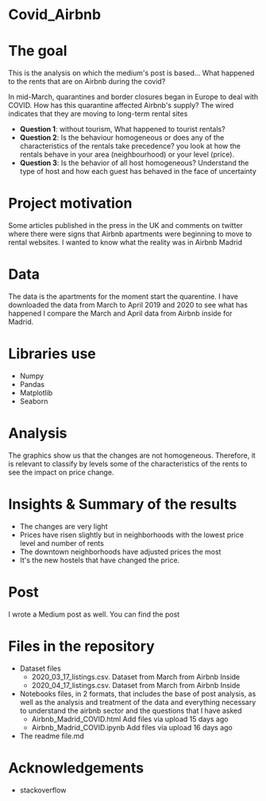 # Covid_Airbnb

# The goal
This is the analysis on which the medium's post is based... What happened to the rents that are on Airbnb during the covid? 

In mid-March, quarantines and border closures began in Europe to deal with COVID. 
How has this quarantine affected Airbnb's supply? The wired indicates that they are moving to long-term rental sites 

* **Question 1**: without tourism, What happened to tourist rentals?
* **Question 2**: Is the behaviour homogeneous or does any of the characteristics of the rentals take precedence?
you look at how the rentals behave in your area (neighbourhood) or your level (price).
* **Question 3**: Is the behavior of all host homogeneous?
Understand the type of host and how each guest has behaved in the face of uncertainty

# Project motivation
Some articles published in the press in the UK and comments on twitter where there were signs that Airbnb apartments were beginning to move to rental websites.
I wanted to know what the reality was in Airbnb Madrid

# Data 
The data is the apartments for the moment start the quarentine. I have downloaded the data from March to April 2019 and 2020 to see what has happened
I compare the March and April data from Airbnb inside for Madrid.


# Libraries use
* Numpy
* Pandas
* Matplotlib
* Seaborn

# Analysis
The graphics show us that the changes are not homogeneous. 
Therefore, it is relevant to classify by levels some of the characteristics of the rents to see the impact on price change.


# Insights & Summary of the results
* The changes are very light
* Prices have risen slightly but in neighborhoods with the lowest price level and number of rents
* The downtown neighborhoods have adjusted prices the most
* It's the new hostels that have changed the price.

# Post
I wrote a Medium post as well. You can find the post

# Files in the repository
* Dataset files 
  * 2020_03_17_listings.csv. Dataset from March from Airbnb Inside
  * 2020_04_17_listings.csv. Dataset from March from Airbnb Inside
* Notebooks files, in 2 formats, that includes the base of post analysis, as well as the analysis and treatment of the data and everything necessary to understand the airbnb sector and the questions that I have asked
  * Airbnb_Madrid_COVID.html	Add files via upload	15 days ago
  * Airbnb_Madrid_COVID.ipynb	Add files via upload	16 days ago
* The readme file.md

# Acknowledgements
* stackoverflow
